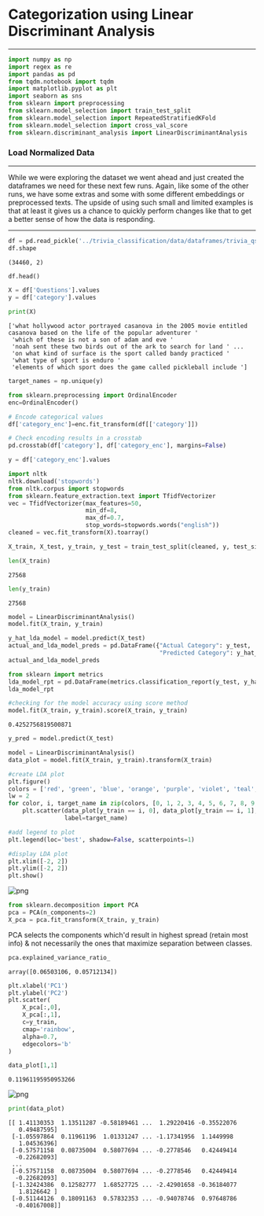 # Categorization using Linear Discriminant Analysis

---


```python
import numpy as np
import regex as re
import pandas as pd
from tqdm.notebook import tqdm
import matplotlib.pyplot as plt
import seaborn as sns
from sklearn import preprocessing
from sklearn.model_selection import train_test_split
from sklearn.model_selection import RepeatedStratifiedKFold
from sklearn.model_selection import cross_val_score
from sklearn.discriminant_analysis import LinearDiscriminantAnalysis
```

### Load Normalized Data

---
While we were exploring the dataset we went ahead and just created the dataframes we need for these next few runs. Again, like some of the other runs, we have some extras and some with some different embeddings or preprocessed texts.  The upside of using such small and limited examples is that at least it gives us a chance to quickly perform changes like that to get a better sense of how the data is responding.

---

```python
df = pd.read_pickle('../trivia_classification/data/dataframes/trivia_qs_normalized.pkl')
df.shape
```

    (34460, 2)


```python
df.head()
```


```python
X = df['Questions'].values
y = df['category'].values
```


```python
print(X)
```

    ['what hollywood actor portrayed casanova in the 2005 movie entitled casanova based on the life of the popular adventurer '
     'which of these is not a son of adam and eve '
     'noah sent these two birds out of the ark to search for land ' ...
     'on what kind of surface is the sport called bandy practiced '
     'what type of sport is enduro '
     'elements of which sport does the game called pickleball include ']



```python
target_names = np.unique(y)
```


```python
from sklearn.preprocessing import OrdinalEncoder
enc=OrdinalEncoder() 

# Encode categorical values
df['category_enc']=enc.fit_transform(df[['category']])

# Check encoding results in a crosstab
pd.crosstab(df['category'], df['category_enc'], margins=False)
```



```python
y = df['category_enc'].values
```


```python
import nltk
nltk.download('stopwords')
from nltk.corpus import stopwords
from sklearn.feature_extraction.text import TfidfVectorizer
vec = TfidfVectorizer(max_features=50,
                      min_df=8,
                      max_df=0.7,
                      stop_words=stopwords.words("english"))
cleaned = vec.fit_transform(X).toarray()
```

```python
X_train, X_test, y_train, y_test = train_test_split(cleaned, y, test_size=0.2, random_state=0)
```

```python
len(X_train)
```

    27568

```python
len(y_train)
```

    27568

```python
model = LinearDiscriminantAnalysis()
model.fit(X_train, y_train)
```


```python
y_hat_lda_model = model.predict(X_test)
actual_and_lda_model_preds = pd.DataFrame({"Actual Category": y_test,
                                           "Predicted Category": y_hat_lda_model})
actual_and_lda_model_preds
```



```python
from sklearn import metrics
lda_model_rpt = pd.DataFrame(metrics.classification_report(y_test, y_hat_lda_model, output_dict=True)).transpose()
lda_model_rpt
```


```python
#checking for the model accuracy using score method
model.fit(X_train, y_train).score(X_train, y_train)
```

    0.4252756819500871


```python
y_pred = model.predict(X_test)
```


```python
model = LinearDiscriminantAnalysis()
data_plot = model.fit(X_train, y_train).transform(X_train)

#create LDA plot
plt.figure()
colors = ['red', 'green', 'blue', 'orange', 'purple', 'violet', 'teal', 'maroon', 'lime', 'grey', 'aqua', 'gold', 'yellow', 'black']
lw = 2
for color, i, target_name in zip(colors, [0, 1, 2, 3, 4, 5, 6, 7, 8, 9, 10, 11, 12, 13], target_names):
    plt.scatter(data_plot[y_train == i, 0], data_plot[y_train == i, 1], alpha=.8, color=color,
                label=target_name)

#add legend to plot
plt.legend(loc='best', shadow=False, scatterpoints=1)

#display LDA plot
plt.xlim([-2, 2])
plt.ylim([-2, 2])
plt.show()
```


![png](/images/trivia/lda_trivia_0.png#img-thumbnail)



```python
from sklearn.decomposition import PCA
pca = PCA(n_components=2)
X_pca = pca.fit_transform(X_train, y_train)
```

PCA selects the components which'd result in highest spread (retain most info) & not necessarily the ones that maximize separation between classes.


```python
pca.explained_variance_ratio_
```

    array([0.06503106, 0.05712134])


```python
plt.xlabel('PC1')
plt.ylabel('PC2')
plt.scatter(
    X_pca[:,0],
    X_pca[:,1],
    c=y_train,
    cmap='rainbow',
    alpha=0.7,
    edgecolors='b'
)
```


```python
data_plot[1,1]
```

    0.11961195950953266

![png](/images/trivia/lda_trivia_1.png#img-thumbnail)

```python
print(data_plot)
```

    [[ 1.41130353  1.13511287 -0.58189461 ...  1.29220416 -0.35522076
       0.49487595]
     [-1.05597864  0.11961196  1.01331247 ... -1.17341956  1.1449998
       1.04536396]
     [-0.57571158  0.08735004  0.58077694 ... -0.2778546   0.42449414
      -0.22682093]
     ...
     [-0.57571158  0.08735004  0.58077694 ... -0.2778546   0.42449414
      -0.22682093]
     [-1.32424386  0.12582777  1.68527725 ... -2.42901658 -0.36184077
       1.8126642 ]
     [-0.51144126  0.18091163  0.57832353 ... -0.94078746  0.97648786
      -0.40167008]]

